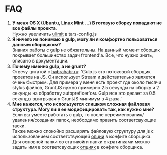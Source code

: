 FAQ
===

<ol>
    <li>
        <strong>У меня OS X (Ubuntu, Linux Mint ...) В готовую сборку попадают не все файлы проекта.</strong><br/>
        Нужно увеличить <a href="https://github.com/artem-malko/tars/blob/master/docs/options.md#ulimit">ulimit</a> в tars-config.js
    </li>
    <li>
        <strong>Я ничего не понимаю в gulp, могу ли я комфортно пользоваться данным сборщиком?</strong><br/>
        Знания работы с gulp не обязательны. На данный момент сборщик покрывает большинство задач frontend'а. Все, что нужно знать, описано в документации.
    </li>
    <li>
        <strong>Почему именно gulp, а не grunt?</strong><br/>
        Отвечу цитатой с <a href="http://habrahabr.ru/post/208890/" target="_blank">habrahabr.ru</a>: 'Gulp.js это потоковый сборщик проектов на JS. Он использует Stream и действительно является очень быстрым. Для примера у меня есть проект где около тысячи stylus файлов, GruntJS нужно примерно 2.5 секунды на сборку и 2 секунды на обработку autoprefixer'ом. Gulp все это делает за 0.5 секунды выигрывая у GruntJS минимум в 4 раза.'
    </li>
    <li>
        <strong>Мне кажется, что используется слишком сложная файловая структура. Могу ли я ее модифицировать так, как нужно мне?</strong><br/>
        Если вы умеете работать с gulp, то после переименования/удаления/создания папок, необходимо править соответсвующие таски.<br/>
        Также можно спокойно расширять файловую структуру для js с использованием соответствующей <a href="https://github.com/artem-malko/tars/blob/master/docs/options.md#jspathstoconcatbeforemodulesjs-%D0%B8-jspathstoconcataftermodulesjs">опции</a> в конфиге сборщика.<br/>
        Для основной папки со статикой и папки с кратинками можно задать имя в соответсвующих <a href="https://github.com/artem-malko/tars/blob/master/docs/options.md#fs">опциях</a> в конфиге сборщика.
    </li>
</ol>
